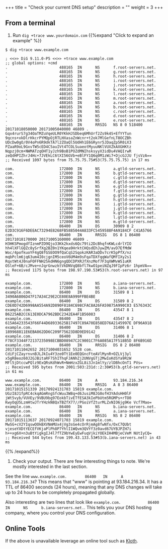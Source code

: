 +++
title = "Check your current DNS setup"
description = ""
weight = 3
+++

## From a terminal

1. Run `dig +trace www.yourdomain.com`
 {{%expand "Click to expand an example" %}}

```
$ dig +trace www.example.com

; <<>> DiG 9.11.0-P5 <<>> +trace www.example.com
;; global options: +cmd
.                       488165  IN      NS      f.root-servers.net.
.                       488165  IN      NS      g.root-servers.net.
.                       488165  IN      NS      h.root-servers.net.
.                       488165  IN      NS      i.root-servers.net.
.                       488165  IN      NS      j.root-servers.net.
.                       488165  IN      NS      k.root-servers.net.
.                       488165  IN      NS      l.root-servers.net.
.                       488165  IN      NS      m.root-servers.net.
.                       488165  IN      NS      a.root-servers.net.
.                       488165  IN      NS      b.root-servers.net.
.                       488165  IN      NS      c.root-servers.net.
.                       488165  IN      NS      d.root-servers.net.
.                       488165  IN      NS      e.root-servers.net.
.                       488165  IN      RRSIG   NS 8 0 518400 20171018050000 20171005040000 46809 . Gqx4rurS7g34OaTMZuVqeULR0YKkHJSDbeq6MhUrf2Zs9k4S+EfYYTun 9qcns+xkDlrHkcrPYMQpOjRTLHXasaZnWcnr+t2ok7MlGefnLT8OCZBh UDcDw0gO/0V4oPn6R9dkTA7l2ZOaQl5UdHh1E6GRynr5JDaqZp5R0iX3 PZaaR9oL9GxvTW5cED4C5auIVt4TCOLSuaeotMyuuNKlVUXZkAXGHKtz Nqpzj0cm+NWMATzqOHT1yJzh9BoB1POZdMNIhsksyyX3idDu4VAQIrwR zeQdHPIZhrJ4Hc+7JVEkLC6tXI56GVb+eBlFY1Q6q0M1zWi7+DjcGJJU fjsVzA==
;; Received 1097 bytes from 75.75.75.75#53(75.75.75.75) in 17 ms

com.                    172800  IN      NS      a.gtld-servers.net.
com.                    172800  IN      NS      b.gtld-servers.net.
com.                    172800  IN      NS      c.gtld-servers.net.
com.                    172800  IN      NS      d.gtld-servers.net.
com.                    172800  IN      NS      e.gtld-servers.net.
com.                    172800  IN      NS      f.gtld-servers.net.
com.                    172800  IN      NS      g.gtld-servers.net.
com.                    172800  IN      NS      h.gtld-servers.net.
com.                    172800  IN      NS      i.gtld-servers.net.
com.                    172800  IN      NS      j.gtld-servers.net.
com.                    172800  IN      NS      k.gtld-servers.net.
com.                    172800  IN      NS      l.gtld-servers.net.
com.                    172800  IN      NS      m.gtld-servers.net.
com.                    86400   IN      DS      30909 8 2 E2D3C916F6DEEAC73294E8268FB5885044A833FC5459588F4A9184CF C41A5766
com.                    86400   IN      RRSIG   DS 8 1 86400 20171018170000 20171005160000 46809 . H3HKSPmogdfIznmPZO9Qjo33Kk2kxds6Qc79ti2DcBhqfnKWLcdrlYIO hh4lXFlGQZc8ySrfXg2BZ0n1YKqea9HrktCHQsdEhJywZM/avD7EfMdW Woc/4pofkuoYF4gQ8fGSEOO9fQaCqS2SqokzKAR3aDDv7crK5pPfX/nz mqbPclm6jq63um4I0cjgnIM5ceoV6UM4m9sFqaTDXfqqWafQMfIXy2s1 RqxtWt4J0naFOFFNH2SkdHN6gngQDCDPXRJfXnzMof7F3qXWMvWS1uKR OSleF+6B/cJMve+nJqrGnwzktVkDNVqQ8bfl7kwO1peiNZqJ9FIpPz6r 1hpmVA==
;; Received 1175 bytes from 198.97.190.53#53(h.root-servers.net) in 97 ms

example.com.            172800  IN      NS      a.iana-servers.net.
example.com.            172800  IN      NS      b.iana-servers.net.
example.com.            86400   IN      DS      31589 8 1 3490A6806D47F17A34C29E2CE80E8A999FFBE4BE
example.com.            86400   IN      DS      31589 8 2 CDE0D742D6998AA554A92D890F8184C698CFAC8A26FA59875A990C03 E576343C
example.com.            86400   IN      DS      43547 8 1 B6225AB2CC613E0DCA7962BDC2342EA4F1B56083
example.com.            86400   IN      DS      43547 8 2 615A64233543F66F44D68933625B17497C89A70E858ED76A2145997E DF96A918
example.com.            86400   IN      DS      31406 8 1 189968811E6EBA862DD6C209F75623D8D9ED9142
example.com.            86400   IN      DS      31406 8 2 F78CF3344F72137235098ECBBD08947C2C9001C7F6A085A17F518B5D 8F6B916D
example.com.            86400   IN      RRSIG   DS 8 2 86400 20171011042652 20171004031652 5528 com. CdiFjCZayrnvnBJLJkIu4Y3ze0Tt1Ee0EQGncFteAVlMynR+OZLVj3yl x5gR8eoz60J2GJBitaRF7ShIThqFJANhZj2UNVgGTj2MwIoKdSYa9RzW MFl5jDtccwPQlz9ExQRsKdhWvR+NmHzxZGL8i3Jn1mlYy/zlDBhcOnT1 PVs=
;; Received 595 bytes from 2001:503:231d::2:30#53(b.gtld-servers.net) in 61 ms

www.example.com.        86400   IN      A       93.184.216.34
www.example.com.        86400   IN      RRSIG   A 8 3 86400 20171015151339 20170924131703 15819 example.com. UGzI8J1fpRC4ckqAGmRngSfcWuu3W8q+d6JusiM8JG0ofH3YAdsHH0lF jWt5vyb/VUVEy/9VBU9bg97EokbTivETfESA3kIePbUtm5RGMPs+rTO0 KwyOqU5LzmHtwJTrYHzkN8QxTBZfX77//PGoiVfZturMLZxNIO6jg9Ke Vcf7Mao=
example.com.            86400   IN      NS      b.iana-servers.net.
example.com.            86400   IN      NS      a.iana-servers.net.
example.com.            86400   IN      RRSIG   NS 8 2 86400 20171015113637 20170924071703 15819 example.com. MwSG+cV2YIqswOOkBXVNmMUx4jVg3sGe4cOrRjmAg8fwNfx/OxC7QUbt vjeseYXDtYECEfVKjaPlPh8P7YhlI1WQvm3QVYf3z0avd67UYBJPZH7i h++xg6X+n3uBtYigkgIJ4l7fTZ9bYwEyEwFuqVjkiYOEkIH4MBjeCVeM NUtIyCQ=
;; Received 544 bytes from 199.43.133.53#53(b.iana-servers.net) in 43 ms
```
{{% /expand%}}

1. Check your output. There are few interesting things to note. We're mostly interested in the last section.

See the line `www.example.com.        86400   IN      A       93.184.216.34`? This means that "www" is pointing at 93.184.216.34. It has a TTL of 86400 seconds (24 hours), meaning that any DNS changes will take up to 24 hours to be completely propagated globally.

Also interesting are two lines that look like `example.com.            86400   IN      NS      b.iana-servers.net.`. This tells you your DNS hosting company, where you control your DNS configuration.

## Online Tools

If the above is unavailable leverage an online tool such as <a href="http://www.kloth.net/services/dig.php" title="Kloth online dig service" target="kloth">Kloth</a>.